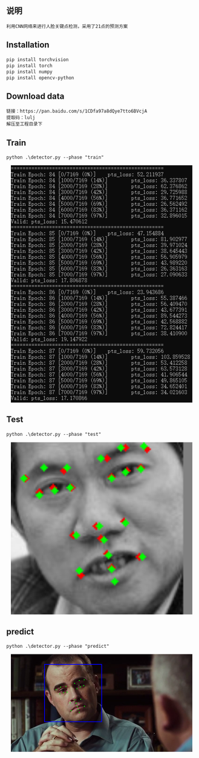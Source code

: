 ## 说明
	利用CNN网络来进行人脸关键点检测，采用了21点的预测方案

## Installation
	pip install torchvision
	pip install torch
	pip install numpy
	pip install opencv-python
	
## Download data
	链接：https://pan.baidu.com/s/1CDfa97a8dQye7tto6BVcjA 
	提取码：lulj
	解压至工程目录下

## Train
	python .\detector.py --phase "train"
<p align="center"><img src="output/train.png" width="480"\></p>

## Test
	python .\detector.py --phase "test"
<p align="center"><img src="output/test.png" width="480"\></p>
	
## predict
	python .\detector.py --phase "predict"
<p align="center"><img src="output/predict.png" width="480"\></p>
